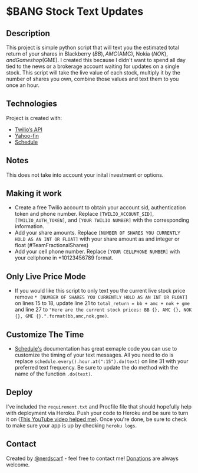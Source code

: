 # $BANG Stock Text Updates

## Description
This project is simple python script that will text you the estimated total return of your shares in Blackberry ($BB), AMC ($AMC), Nokia ($NOK), and Gameshop ($GME). I created this because I didn't want to spend all day tied to the news or a brokerage account waiting for updates on a single stock. This script will take the live value of each stock, multiply it by the number of shares you own, combine those values and text them to you once an hour.  
	
	
## Technologies
Project is created with:
* [Twilio’s API](https://www.twilio.com/)
* [Yahoo-fin](https://theautomatic.net/yahoo_fin-documentation/)
* [Schedule](https://schedule.readthedocs.io/en/stable/)


## Notes
This does not take into account your inital investment or options. 

## Making it work
* Create a free Twilio account to obtain your account sid, authentication token and phone number. Replace `[TWILIO_ACCOUNT_SID]`, `[TWILIO_AUTH_TOKEN]`, and `[YOUR TWILIO NUMBER]` with the corresponding information. 
* Add your share amounts. Replace `[NUMBER OF SHARES YOU CURRENTLY HOLD AS AN INT OR FLOAT]` with your share amount as and integer or float (#TeamFractionalShares)
* Add your cell phone number. Replace `[YOUR CELLPHONE NUMBER]` with your cellphone in +10123456789 format. 
		
		
## Only Live Price Mode
* If you would like this script to only text you the current live stock price remove `* [NUMBER OF SHARES YOU CURRENTLY HOLD AS AN INT OR FLOAT]` on lines 15 to 18, update line 21 to `total_return = bb + amc + nok + gme` and line 27 to `"Here are the current stock prices: BB {}, AMC {}, NOK {}, GME {}.".format(bb,amc,nok,gme)`.


## Customize The Time
* [Schedule's](https://schedule.readthedocs.io/en/stable/examples.html) documentation has great exmaple code you can use to customize the timing of your text messages. All you need to do is replace `schedule.every().hour.at(":15").do(text)` on line 31 with your preferred text frequency. Be sure to update the do method with the name of the function `.do(text)`. 


## Deploy
I've included the `requirement.txt` and Procfile file that should hopefully help with deployment via Heroku. Push your code to Heroku and be sure to turn it on ([This YouTube video helped me](https://youtu.be/DwWPunpypNA?t=734)). Once you're done, be sure to check to make sure your app is up by checking `heroku logs`.


## Contact
Created by [@nerdscarf](https://www.twitter.com/nerdscarf) - feel free to contact me! [Donations](http://paypal.me/nerdscarf) are always welcome.
